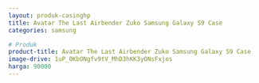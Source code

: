 ```yaml
---
layout: produk-casinghp
title: Avatar The Last Airbender Zuko Samsung Galaxy S9 Case
categories: samsung

# Produk
product-title: Avatar The Last Airbender Zuko Samsung Galaxy S9 Case
image-drive: 1uP_0KbONgfv9tV_MhD3hKK3yONsFxjos
harga: 90000
---
```


